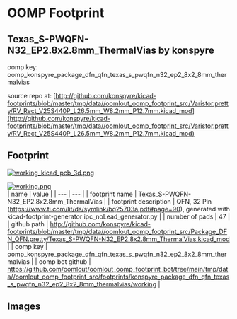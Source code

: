 # OOMP Footprint  
## Texas_S-PWQFN-N32_EP2.8x2.8mm_ThermalVias  by konspyre  
  
oomp key: oomp_konspyre_package_dfn_qfn_texas_s_pwqfn_n32_ep2_8x2_8mm_thermalvias  
  
source repo at: [http://github.com/konspyre/kicad-footprints/blob/master/tmp/data//oomlout_oomp_footprint_src/Varistor.pretty/RV_Rect_V25S440P_L26.5mm_W8.2mm_P12.7mm.kicad_mod](http://github.com/konspyre/kicad-footprints/blob/master/tmp/data//oomlout_oomp_footprint_src/Varistor.pretty/RV_Rect_V25S440P_L26.5mm_W8.2mm_P12.7mm.kicad_mod)  
## Footprint  
  
[![working_kicad_pcb_3d.png](working_kicad_pcb_3d_600.png)](working_kicad_pcb_3d.png)  
  
[![working.png](working_600.png)](working.png)  
| name | value | 
| --- | --- | 
| footprint name | Texas_S-PWQFN-N32_EP2.8x2.8mm_ThermalVias | 
| footprint description | QFN, 32 Pin (https://www.ti.com/lit/ds/symlink/bq25703a.pdf#page=90), generated with kicad-footprint-generator ipc_noLead_generator.py | 
| number of pads | 47 | 
| github path | http://github.com/konspyre/kicad-footprints/blob/master/tmp/data//oomlout_oomp_footprint_src/Package_DFN_QFN.pretty/Texas_S-PWQFN-N32_EP2.8x2.8mm_ThermalVias.kicad_mod | 
| oomp key | oomp_konspyre_package_dfn_qfn_texas_s_pwqfn_n32_ep2_8x2_8mm_thermalvias | 
| oomp bot github | https://github.com/oomlout/oomlout_oomp_footprint_bot/tree/main/tmp/data//oomlout_oomp_footprint_src/footprints/konspyre_package_dfn_qfn_texas_s_pwqfn_n32_ep2_8x2_8mm_thermalvias/working | 
## Images  
